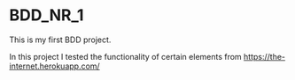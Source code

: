 # BDD_NR_1

This is my first BDD project.

In this project I tested the functionality of certain elements from https://the-internet.herokuapp.com/

